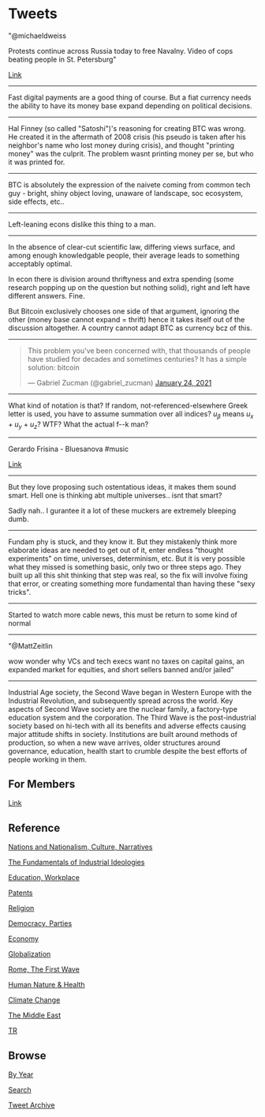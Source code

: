 # Tweets

"@michaeldweiss

Protests continue across Russia today to free Navalny. Video of cops
beating people in St. Petersburg"

[Link](https://mobile.twitter.com/michaeldweiss/status/1355914024328835072)

---

Fast digital payments are a good thing of course. But a fiat currency
needs the ability to have its money base expand depending on political
decisions.

---

Hal Finney (so called "Satoshi")'s reasoning for creating BTC was
wrong. He created it in the aftermath of 2008 crisis (his pseudo is
taken after his neighbor's name who lost money during crisis), and
thought "printing money" was the culprit. The problem wasnt printing
money per se, but who it was printed for.

---

BTC is absolutely the expression of the naivete coming from common
tech guy - bright, shiny object loving, unaware of landscape, soc
ecosystem, side effects, etc..

---

Left-leaning econs dislike this thing to a man.

---

In the absence of clear-cut scientific law, differing views surface,
and among enough knowledgable people, their average leads to something
acceptably optimal.

In econ there is division around thriftyness and extra spending (some
research popping up on the question but nothing solid), right and left
have different answers. Fine.

But Bitcoin exclusively chooses one side of that argument, ignoring
the other (money base cannot expand = thrift) hence it takes itself
out of the discussion altogether. A country cannot adapt BTC as
currency bcz of this.

---

<blockquote class="twitter-tweet"><p lang="en" dir="ltr">This problem you&#39;ve been concerned with, that thousands of people have studied for decades and sometimes centuries? It has a simple solution: bitcoin</p>&mdash; Gabriel Zucman (@gabriel_zucman) <a href="https://twitter.com/gabriel_zucman/status/1353189704385011712?ref_src=twsrc%5Etfw">January 24, 2021</a></blockquote> <script async src="https://platform.twitter.com/widgets.js" charset="utf-8"></script>

---

What kind of notation is that? If random, not-referenced-elsewhere
Greek letter is used, you have to assume summation over all indices?
$u_\beta$ means $u_x + u_y + u_z$? WTF? What the actual f--k man?

---

Gerardo Frisina - Bluesanova \#music

[Link](https://youtu.be/9kl3sU_id58)

---

But they love proposing such ostentatious ideas, it makes them sound
smart. Hell one is thinking abt multiple universes.. isnt that smart?

Sadly nah.. I gurantee it a lot of these muckers are extremely
bleeping dumb.

---

Fundam phy is stuck, and they know it. But they mistakenly think more
elaborate ideas are needed to get out of it, enter endless "thought
experiments" on time, universes, determinism, etc. But it is very
possible what they missed is something basic, only two or three steps
ago. They built up all this shit thinking that step was real, so the
fix will involve fixing that error, or creating something more
fundamental than having these "sexy tricks".

---

Started to watch more cable news, this must be return to some kind of normal

---

"@MattZeitlin

wow wonder why VCs and tech execs want no taxes on capital gains, an
expanded market for equities, and short sellers banned and/or jailed"

---

Industrial Age society, the Second Wave began in Western Europe with
the Industrial Revolution, and subsequently spread across the
world. Key aspects of Second Wave society are the nuclear family, a
factory-type education system and the corporation. The Third Wave is
the post-industrial society based on hi-tech with all its benefits and
adverse effects causing major attitude shifts in society. Institutions
are built around methods of production, so when a new wave arrives,
older structures around governance, education, health start to crumble
despite the best efforts of people working in them.

## For Members

[Link](https://thirdwave-members.herokuapp.com)

## Reference

[Nations and Nationalism, Culture, Narratives](/2013/02/nations-and-nationalism.md)

[The Fundamentals of Industrial Ideologies](/2011/04/fundamentals-of-industrial-ideologies.md)

[Education, Workplace](2017/09/education-workplace.md)

[Patents](/2018/09/patents.md)

[Religion](/2015/04/god-religion.md)

[Democracy, Parties](/2016/11/democracy.md)

[Economy](/2018/05/economy.md)

[Globalization](/2018/09/globalization.md)

[Rome, The First Wave](/2017/12/rome.md)

[Human Nature & Health](/2020/07/human-nature.md)

[Climate Change](/2018/12/climate.md)

[The Middle East](/2019/07/middleeast.md)

[TR](../tr)

## Browse

[By Year](years.md)

[Search](search.html)

[Tweet Archive](/tweets/README.md)


